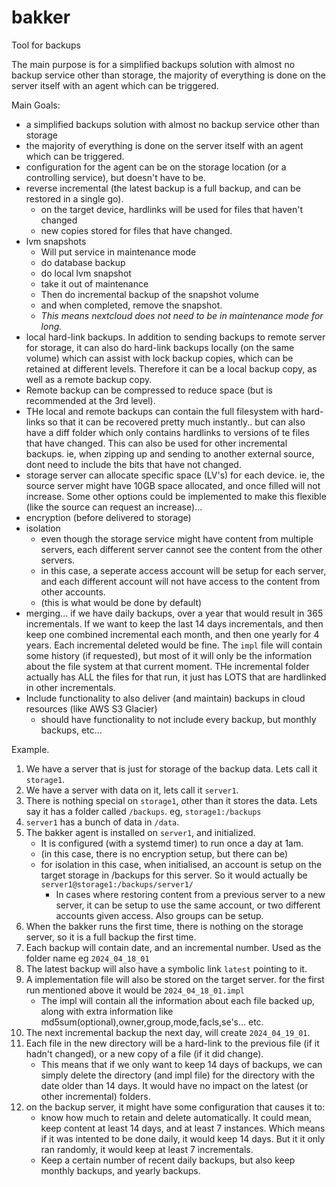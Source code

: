# bakker
Tool for backups

The main purpose is for a simplified backups solution with almost no backup service other than storage, the majority of everything is done on the server itself with an agent which can be triggered.

Main Goals:
* a simplified backups solution with almost no backup service other than storage
* the majority of everything is done on the server itself with an agent which can be triggered.
* configuration for the agent can be on the storage location (or a controlling service), but doesn't have to be.
* reverse incremental (the latest backup is a full backup, and can be restored in a single go).
   * on the target device, hardlinks will be used for files that haven't changed
   * new copies stored for files that have changed.
* lvm snapshots
   * Will put service in maintenance mode
   * do database backup
   * do local lvm snapshot
   * take it out of maintenance
   * Then do incremental backup of the snapshot volume
   * and when completed, remove the snapshot.
   * _This means nextcloud does not need to be in maintenance mode for long._
* local hard-link backups.  In addition to sending backups to remote server for storage, it can also do hard-link backups locally (on the same volume) which can assist with lock backup copies, which can be retained at different levels.  Therefore it can be a local backup copy, as well as a remote backup copy.
* Remote backup can be compressed to reduce space (but is recommended at the 3rd level).
* THe local and remote backups can contain the full filesystem with hard-links so that it can be recovered pretty much instantly.. but can also have a diff folder which only contains hardlinks to versions of te files that have changed.  This can also be used for other incremental backups.  ie, when zipping up and sending to another external source, dont need to include the bits that have not changed.
* storage server can allocate specific space (LV's) for each device.  ie, the source server might have 10GB space allocated, and once filled will not increase.  Some other options could be implemented to make this flexible (like the source can request an increase)...
* encryption (before delivered to storage)
* isolation
   * even though the storage service might have content from multiple servers, each different server cannot see the content from the other servers.
   * in this case, a seperate access account will be setup for each server, and each different account will not have access to the content from other accounts.
   * (this is what would be done by default)
* merging... if we have daily backups, over a year that would result in 365 incrementals.  If we want to keep the last 14 days incrementals, and then keep one combined incremental each month, and then one yearly for 4 years.   Each incremental deleted would be fine.  The `impl` file will contain some history (if requested), but most of it will only be the information about the file system at that current moment.  THe incremental folder actually has ALL the files for that run, it just has LOTS that are hardlinked in other incrementals.
* Include functionality to also deliver (and maintain) backups in cloud resources (like AWS S3 Glacier)
   * should have functionality to not include every backup, but monthly backups, etc... 

Example.
1. We have a server that is just for storage of the backup data.  Lets call it `storage1`.
2. We have a server with data on it, lets call it `server1`.
3. There is nothing special on `storage1`, other than it stores the data.  Lets say it has a folder called `/backups`.   eg, `storage1:/backups`
4. `server1` has a bunch of data in `/data`.
5. The bakker agent is installed on `server1`, and initialized.
   * It is configured (with a systemd timer) to run once a day at 1am.
   * (in this case, there is no encryption setup, but there can be)
   * for isolation in this case, when initialised, an account is setup on the target storage in /backups for this server.  So it would actually be `server1@storage1:/backups/server1/`
      * In cases where restoring content from a previous server to a new server, it can be setup to use the same account, or two different accounts given access.  Also groups can be setup.
6. When the bakker runs the first time, there is nothing on the storage server, so it is a full backup the first time.
7. Each backup will contain date, and an incremental number.  Used as the folder name  eg `2024_04_18_01`
8. The latest backup will also have a symbolic link `latest` pointing to it.
9. A implementation file will also be stored on the target server.  for the first run mentioned above it would be `2024_04_18_01.impl`
   * The impl will contain all the information about each file backed up, along with extra information like md5sum(optional),owner,group,mode,facls,se's... etc. 
11. The next incremental backup the next day, will create `2024_04_19_01`.
12. Each file in the new directory will be a hard-link to the previous file (if it hadn't changed), or a new copy of a file (if it did change).
    * This means that if we only want to keep 14 days of backups, we can simply delete the directory (and impl file) for the directory with the date older than 14 days.  It would have no impact on the latest (or other incremental) folders.
13. on the backup server, it might have some configuration that causes it to:
    * know how much to retain and delete automatically.   It could mean, keep content at least 14 days, and at least 7 instances.  Which means if it was intented to be done daily, it would keep 14 days.  But it it only ran randomly, it would keep at least 7 incrementals.
    * Keep a certain number of recent daily backups, but also keep monthly backups, and yearly backups.   


